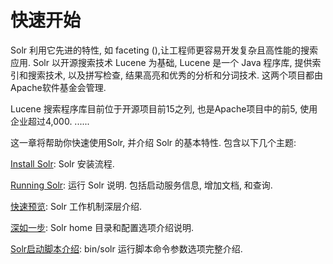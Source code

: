 # 快速开始

Solr 利用它先进的特性, 如 faceting (),让工程师更容易开发复杂且高性能的搜索应用. 
Solr 以开源搜索技术 Lucene 为基础, Lucene 是一个 Java 程序库, 提供索引和搜索技术, 以及拼写检查, 结果高亮和优秀的分析和分词技术. 这两个项目都由Apache软件基金会管理.

Lucene 搜索程序库目前位于开源项目前15之列, 也是Apache项目中的前5, 使用企业超过4,000. 
......

这一章将帮助你快速使用Solr, 并介绍 Solr 的基本特性. 包含以下几个主题:

[Install Solr](start/install): Solr 安装流程.

[Running Solr](Getting_Started/Running_Solr): 运行 Solr 说明. 包括启动服务信息, 增加文档, 和查询.

[快速预览](Getting_Started/A_Quick_Overview): Solr 工作机制深层介绍.

[深如一步](Getting_Started/A_Step_Closer): Solr home 目录和配置选项介绍说明.

[Solr启动脚本介绍](Getting_Started/Solr_Start_Script_Reference): bin/solr 运行脚本命令参数选项完整介绍.